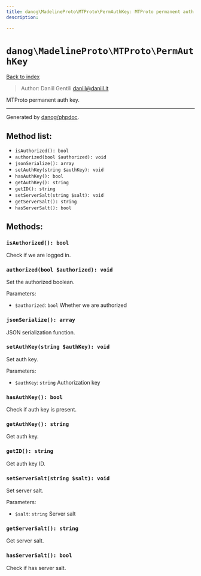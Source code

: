 ```yaml
---
title: danog\MadelineProto\MTProto\PermAuthKey: MTProto permanent auth key.
description: 

---
```

# `danog\MadelineProto\MTProto\PermAuthKey`
[Back to index](../../../index.md)

> Author: Daniil Gentili <daniil@daniil.it>  
  

MTProto permanent auth key.  




---
Generated by [danog/phpdoc](https://phpdoc.daniil.it).  
## Method list:
* `isAuthorized(): bool`
* `authorized(bool $authorized): void`
* `jsonSerialize(): array`
* `setAuthKey(string $authKey): void`
* `hasAuthKey(): bool`
* `getAuthKey(): string`
* `getID(): string`
* `setServerSalt(string $salt): void`
* `getServerSalt(): string`
* `hasServerSalt(): bool`

## Methods:
### `isAuthorized(): bool`

Check if we are logged in.



### `authorized(bool $authorized): void`

Set the authorized boolean.


Parameters:
* `$authorized`: `bool` Whether we are authorized  



### `jsonSerialize(): array`

JSON serialization function.



### `setAuthKey(string $authKey): void`

Set auth key.


Parameters:
* `$authKey`: `string` Authorization key  



### `hasAuthKey(): bool`

Check if auth key is present.



### `getAuthKey(): string`

Get auth key.



### `getID(): string`

Get auth key ID.



### `setServerSalt(string $salt): void`

Set server salt.


Parameters:
* `$salt`: `string` Server salt  



### `getServerSalt(): string`

Get server salt.



### `hasServerSalt(): bool`

Check if has server salt.



